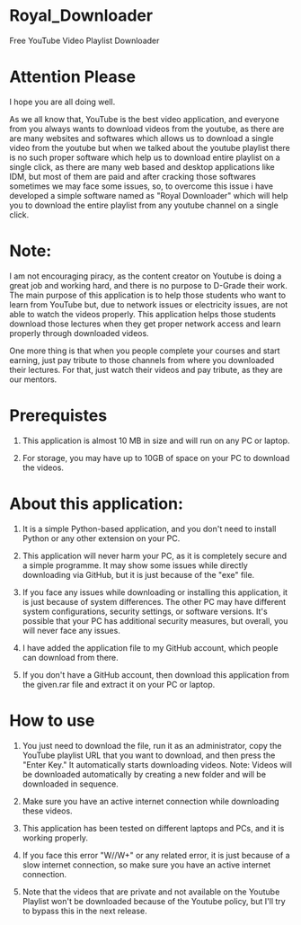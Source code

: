 # Royal_Downloader

Free YouTube Video Playlist Downloader

# Attention Please

I hope you are all doing well.

As we all know that, YouTube is the best video application, and everyone from you always wants to download videos from the youtube, as there are are many websites and softwares which allows us to download a single video from the youtube but when we talked about the youtube playlist there is no such proper software which help us to download entire playlist on a single click, as there are many web based and desktop applications like IDM, but most of them are paid and after cracking those softwares sometimes we may face some issues, so, to overcome this issue i have developed a simple software named as "Royal Downloader" which will help you to download the entire playlist from any youtube channel on a single click.

# Note:

I am not encouraging piracy, as the content creator on Youtube is doing a great job and working hard, and there is no purpose to D-Grade their work. The main purpose of this application is to help those students who want to learn from YouTube but, due to network issues or electricity issues, are not able to watch the videos properly. This application helps those students download those lectures when they get proper network access and learn properly through downloaded videos.

One more thing is that when you people complete your courses and start earning, just pay tribute to those channels from where you downloaded their lectures. For that, just watch their videos and pay tribute, as they are our mentors.

# Prerequistes

1. This application is almost 10 MB in size and will run on any PC or laptop.

2. For storage, you may have up to 10GB of space on your PC to download the videos.


# About this application:

1. It is a simple Python-based application, and you don't need to install Python or any other extension on your PC.

2. This application will never harm your PC, as it is completely secure and a simple programme. It may show some issues while directly downloading via GitHub, but it is just because of the "exe" file.

3. If you face any issues while downloading or installing this application, it is just because of system differences. The other PC may have different system configurations, security settings, or software versions. It's possible that your PC has additional security measures, but overall, you will never face any issues.

4. I have added the application file to my GitHub account, which people can download from there.

5. If you don't have a GitHub account, then download this application from the given.rar file and extract it on your PC or laptop.


# How to use

1. You just need to download the file, run it as an administrator, copy the YouTube playlist URL that you want to download, and then press the "Enter Key." It automatically starts downloading videos. Note: Videos will be downloaded automatically by creating a new folder and will be downloaded in sequence.

2. Make sure you have an active internet connection while downloading these videos.

3. This application has been tested on different laptops and PCs, and it is working properly.

4. If you face this error "W//W+" or any related error, it is just because of a slow internet connection, so make sure you have an active internet connection.

5. Note that the videos that are private and not available on the Youtube Playlist won't be downloaded because of the Youtube policy, but I'll try to bypass this in the next release.

